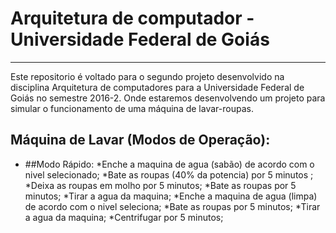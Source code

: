 # Arquitetura de computador - Universidade Federal de Goiás
--------------------------------------------------------------------------------
Este repositorio é voltado para o segundo projeto desenvolvido na disciplina Arquitetura de computadores para a Universidade Federal de Goiás no semestre 2016-2. Onde estaremos desenvolvendo um projeto para simular o funcionamento de uma máquina de lavar-roupas.

## Máquina de Lavar (Modos de Operação):
  * ##Modo Rápido:
    *Enche a maquina de agua (sabão) de acordo com o nivel selecionado;
		*Bate as roupas (40% da potencia) por 5 minutos ;
		*Deixa as roupas em molho por 5 minutos;
		*Bate as roupas por 5 minutos;
		*Tirar a agua da maquina;
		*Enche a maquina de agua (limpa) de acordo com o nivel seleciona;
		*Bate as roupas por 5 minutos;
		*Tirar a agua da maquina;
		*Centrifugar por 5 minutos;

